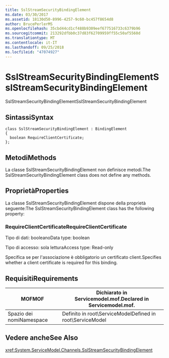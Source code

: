 ```yaml
---
title: SslStreamSecurityBindingElement
ms.date: 03/30/2017
ms.assetid: 18130d50-8996-4257-9c60-bc457f8654d8
author: BrucePerlerMS
ms.openlocfilehash: 35cbd44cd1cf488b9309eef677516733c6379b96
ms.sourcegitcommit: 213292dfbb0c37d83f62709959ff55c50af5560d
ms.translationtype: MT
ms.contentlocale: it-IT
ms.lasthandoff: 09/25/2018
ms.locfileid: "47074927"
---
```

# <a name="sslstreamsecuritybindingelement"></a><span data-ttu-id="025d2-102">SslStreamSecurityBindingElement</span><span class="sxs-lookup"><span data-stu-id="025d2-102">SslStreamSecurityBindingElement</span></span>
<span data-ttu-id="025d2-103">SslStreamSecurityBindingElement</span><span class="sxs-lookup"><span data-stu-id="025d2-103">SslStreamSecurityBindingElement</span></span>  
  
## <a name="syntax"></a><span data-ttu-id="025d2-104">Sintassi</span><span class="sxs-lookup"><span data-stu-id="025d2-104">Syntax</span></span>  
  
```  
class SslStreamSecurityBindingElement : BindingElement  
{  
  boolean RequireClientCertificate;  
};  
```  
  
## <a name="methods"></a><span data-ttu-id="025d2-105">Metodi</span><span class="sxs-lookup"><span data-stu-id="025d2-105">Methods</span></span>  
 <span data-ttu-id="025d2-106">La classe SslStreamSecurityBindingElement non definisce metodi.</span><span class="sxs-lookup"><span data-stu-id="025d2-106">The SslStreamSecurityBindingElement class does not define any methods.</span></span>  
  
## <a name="properties"></a><span data-ttu-id="025d2-107">Proprietà</span><span class="sxs-lookup"><span data-stu-id="025d2-107">Properties</span></span>  
 <span data-ttu-id="025d2-108">La classe SslStreamSecurityBindingElement dispone della proprietà seguente:</span><span class="sxs-lookup"><span data-stu-id="025d2-108">The SslStreamSecurityBindingElement class has the following property:</span></span>  
  
### <a name="requireclientcertificate"></a><span data-ttu-id="025d2-109">RequireClientCertificate</span><span class="sxs-lookup"><span data-stu-id="025d2-109">RequireClientCertificate</span></span>  
 <span data-ttu-id="025d2-110">Tipo di dati: booleano</span><span class="sxs-lookup"><span data-stu-id="025d2-110">Data type: boolean</span></span>  
  
 <span data-ttu-id="025d2-111">Tipo di accesso: sola lettura</span><span class="sxs-lookup"><span data-stu-id="025d2-111">Access type: Read-only</span></span>  
  
 <span data-ttu-id="025d2-112">Specifica se per l'associazione è obbligatorio un certificato client.</span><span class="sxs-lookup"><span data-stu-id="025d2-112">Specifies whether a client certificate is required for this binding.</span></span>  
  
## <a name="requirements"></a><span data-ttu-id="025d2-113">Requisiti</span><span class="sxs-lookup"><span data-stu-id="025d2-113">Requirements</span></span>  
  
|<span data-ttu-id="025d2-114">MOF</span><span class="sxs-lookup"><span data-stu-id="025d2-114">MOF</span></span>|<span data-ttu-id="025d2-115">Dichiarato in Servicemodel.mof.</span><span class="sxs-lookup"><span data-stu-id="025d2-115">Declared in Servicemodel.mof.</span></span>|  
|---------|-----------------------------------|  
|<span data-ttu-id="025d2-116">Spazio dei nomi</span><span class="sxs-lookup"><span data-stu-id="025d2-116">Namespace</span></span>|<span data-ttu-id="025d2-117">Definito in root\ServiceModel</span><span class="sxs-lookup"><span data-stu-id="025d2-117">Defined in root\ServiceModel</span></span>|  
  
## <a name="see-also"></a><span data-ttu-id="025d2-118">Vedere anche</span><span class="sxs-lookup"><span data-stu-id="025d2-118">See Also</span></span>  
 <xref:System.ServiceModel.Channels.SslStreamSecurityBindingElement>
